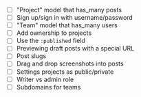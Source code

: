 - [ ] "Project" model that has_many posts
- [ ] Sign up/sign in with username/password
- [ ] "Team" model that has_many users
- [ ] Add ownership to projects
- [ ] Use the `:published` field
- [ ] Previewing draft posts with a special URL
- [ ] Post slugs
- [ ] Drag and drop screenshots into posts
- [ ] Settings projects as public/private
- [ ] Writer vs admin role
- [ ] Subdomains for teams
